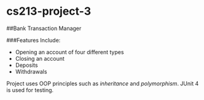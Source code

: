 # cs213-project-3
##Bank Transaction Manager

###Features Include:
- Opening an account of four different types
- Closing an account
- Deposits
- Withdrawals

Project uses OOP principles such as *inheritance* and *polymorphism*.
JUnit 4 is used for testing.
